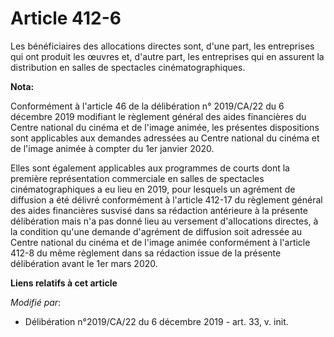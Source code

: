# Article 412-6

Les bénéficiaires des allocations directes sont, d'une part, les entreprises qui ont produit les œuvres et, d'autre part, les
entreprises qui en assurent la distribution en salles de spectacles cinématographiques.

**Nota:**

Conformément à l'article 46 de la délibération n° 2019/CA/22 du 6 décembre 2019 modifiant le règlement général des aides
financières du Centre national du cinéma et de l'image animée, les présentes dispositions sont applicables aux demandes
adressées au Centre national du cinéma et de l'image animée à compter du 1er janvier 2020.

Elles sont également applicables aux programmes de courts dont la première représentation commerciale en salles de spectacles
cinématographiques a eu lieu en 2019, pour lesquels un agrément de diffusion a été délivré conformément à l'article 412-17 du
règlement général des aides financières susvisé dans sa rédaction antérieure à la présente délibération mais n'a pas donné
lieu au versement d'allocations directes, à la condition qu'une demande d'agrément de diffusion soit adressée au Centre
national du cinéma et de l'image animée conformément à l'article 412-8 du même règlement dans sa rédaction issue de la
présente délibération avant le 1er mars 2020.

**Liens relatifs à cet article**

_Modifié par_:

  - Délibération n°2019/CA/22 du 6 décembre 2019 - art. 33, v. init.
